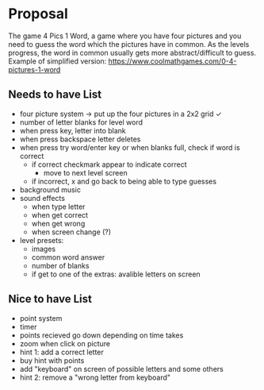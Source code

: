 # Proposal

The game 4 Pics 1 Word, a game where you have four pictures and you need to guess the word which the pictures have in common.  As the levels progress, the word in common usually gets more abstract/difficult to guess.
Example of simplified version: https://www.coolmathgames.com/0-4-pictures-1-word

## Needs to have List

- four picture system -> put up the four pictures in a 2x2 grid ✓
- number of letter blanks for level word
- when press key, letter into blank
- when press backspace letter deletes
- when press try word/enter key or when blanks full, check if word is correct
    - if correct checkmark appear to indicate correct
        - move to next level screen
    - if incorrect, x and go back to being able to type guesses
- background music
- sound effects 
    - when type letter
    - when get correct
    - when get wrong
    - when screen change (?)
- level presets:
    - images
    - common word answer
    - number of blanks
    - if get to one of the extras: avalible letters on screen

## Nice to have List

- point system
- timer
- points recieved go down depending on time takes
- zoom when click on picture
- hint 1: add a correct letter
- buy hint with points
- add "keyboard" on screen of possible letters and some others
- hint 2: remove a "wrong letter from keyboard"

